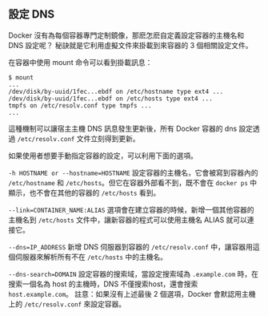 ## 設定 DNS
Docker 沒有為每個容器專門定制鏡像，那麽怎麽自定義設定容器的主機名和 DNS 設定呢？
秘訣就是它利用虛擬文件來掛載到來容器的 3 個相關設定文件。

在容器中使用 mount 命令可以看到掛載訊息：
```
$ mount
...
/dev/disk/by-uuid/1fec...ebdf on /etc/hostname type ext4 ...
/dev/disk/by-uuid/1fec...ebdf on /etc/hosts type ext4 ...
tmpfs on /etc/resolv.conf type tmpfs ...
...
```
這種機制可以讓宿主主機 DNS 訊息發生更新後，所有 Docker 容器的 dns 設定透過 `/etc/resolv.conf` 文件立刻得到更新。

如果使用者想要手動指定容器的設定，可以利用下面的選項。

`-h HOSTNAME or --hostname=HOSTNAME`
設定容器的主機名，它會被寫到容器內的 `/etc/hostname` 和 `/etc/hosts`。但它在容器外部看不到，既不會在 `docker ps` 中顯示，也不會在其他的容器的 `/etc/hosts` 看到。

`--link=CONTAINER_NAME:ALIAS`
選項會在建立容器的時候，新增一個其他容器的主機名到 `/etc/hosts` 文件中，讓新容器的程式可以使用主機名 ALIAS 就可以連接它。

`--dns=IP_ADDRESS`
新增 DNS 伺服器到容器的 `/etc/resolv.conf` 中，讓容器用這個伺服器來解析所有不在 `/etc/hosts` 中的主機名。

`--dns-search=DOMAIN`
設定容器的搜索域，當設定搜索域為 `.example.com` 時，在搜索一個名為 host 的主機時，DNS 不僅搜索host，還會搜索 `host.example.com`。
註意：如果沒有上述最後 2 個選項，Docker 會默認用主機上的 `/etc/resolv.conf` 來設定容器。

